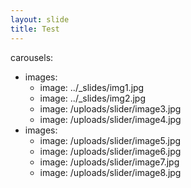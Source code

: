 ```yaml
---
layout: slide
title: Test
---
```


carousels:
  - images: 
    - image: ../_slides/img1.jpg
    - image: ../_slides/img2.jpg
    - image: /uploads/slider/image3.jpg
    - image: /uploads/slider/image4.jpg
  - images: 
    - image: /uploads/slider/image5.jpg
    - image: /uploads/slider/image6.jpg
    - image: /uploads/slider/image7.jpg
    - image: /uploads/slider/image8.jpg

